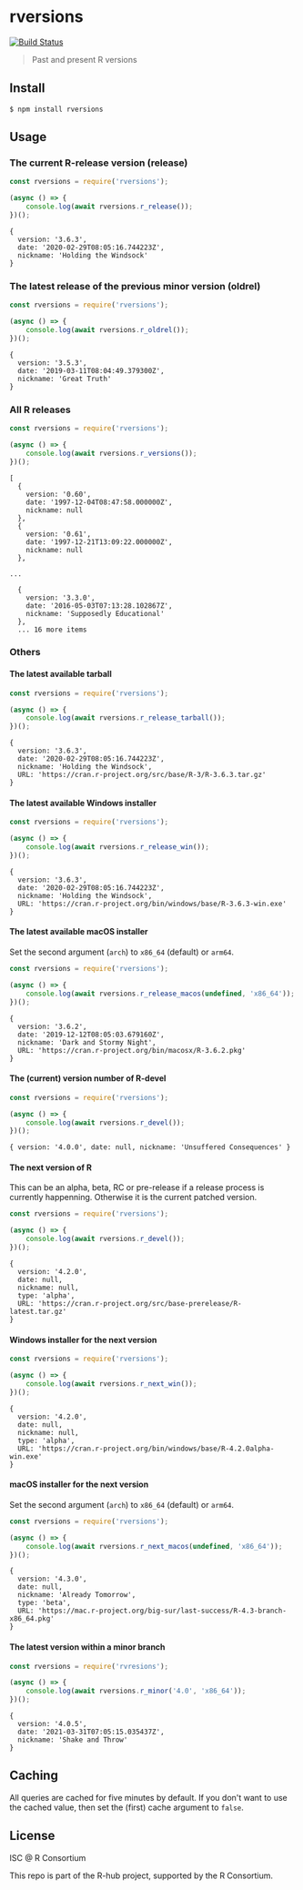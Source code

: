 
# rversions

[![Build Status](https://travis-ci.com/r-hub/node-rversions.svg?branch=master)](https://travis-ci.com/r-hub/node-rversions)

> Past and present R versions

## Install

```
$ npm install rversions
```

## Usage

### The current R-release version (release)

```js
const rversions = require('rversions');

(async () => {
	console.log(await rversions.r_release());
})();
```

```
{
  version: '3.6.3',
  date: '2020-02-29T08:05:16.744223Z',
  nickname: 'Holding the Windsock'
}
```

### The latest release of the previous minor version (oldrel)

```js
const rversions = require('rversions');

(async () => {
	console.log(await rversions.r_oldrel());
})();
```

```
{
  version: '3.5.3',
  date: '2019-03-11T08:04:49.379300Z',
  nickname: 'Great Truth'
}
```

### All R releases

```js
const rversions = require('rversions');

(async () => {
	console.log(await rversions.r_versions());
})();
```

```
[
  {
    version: '0.60',
    date: '1997-12-04T08:47:58.000000Z',
    nickname: null
  },
  {
    version: '0.61',
    date: '1997-12-21T13:09:22.000000Z',
    nickname: null
  },

...

  {
    version: '3.3.0',
    date: '2016-05-03T07:13:28.102867Z',
    nickname: 'Supposedly Educational'
  },
  ... 16 more items
```
  
### Others

#### The latest available tarball

```js
const rversions = require('rversions');

(async () => {
	console.log(await rversions.r_release_tarball());
})();
```

```
{
  version: '3.6.3',
  date: '2020-02-29T08:05:16.744223Z',
  nickname: 'Holding the Windsock',
  URL: 'https://cran.r-project.org/src/base/R-3/R-3.6.3.tar.gz'
}
```

#### The latest available Windows installer

```js
const rversions = require('rversions');

(async () => {
	console.log(await rversions.r_release_win());
})();
```

```
{
  version: '3.6.3',
  date: '2020-02-29T08:05:16.744223Z',
  nickname: 'Holding the Windsock',
  URL: 'https://cran.r-project.org/bin/windows/base/R-3.6.3-win.exe'
}
```

#### The latest available macOS installer

Set the second argument (`arch`) to `x86_64` (default) or `arm64`.

```js
const rversions = require('rversions');

(async () => {
	console.log(await rversions.r_release_macos(undefined, 'x86_64'));
})();
```

```
{
  version: '3.6.2',
  date: '2019-12-12T08:05:03.679160Z',
  nickname: 'Dark and Stormy Night',
  URL: 'https://cran.r-project.org/bin/macosx/R-3.6.2.pkg'
}
```

#### The (current) version number of R-devel

```js
const rversions = require('rversions');

(async () => {
	console.log(await rversions.r_devel());
})();
```

```
{ version: '4.0.0', date: null, nickname: 'Unsuffered Consequences' }
```

#### The next version of R

This can be an alpha, beta, RC or pre-release if a release process is
currently happenning. Otherwise it is the current patched version.

```js
const rversions = require('rversions');

(async () => {
	console.log(await rversions.r_devel());
})();
```

```
{
  version: '4.2.0',
  date: null,
  nickname: null,
  type: 'alpha',
  URL: 'https://cran.r-project.org/src/base-prerelease/R-latest.tar.gz'
}
```

#### Windows installer for the next version

```js
const rversions = require('rversions');

(async () => {
	console.log(await rversions.r_next_win());
})();
```

```
{
  version: '4.2.0',
  date: null,
  nickname: null,
  type: 'alpha',
  URL: 'https://cran.r-project.org/bin/windows/base/R-4.2.0alpha-win.exe'
}
```

#### macOS installer for the next version

Set the second argument (`arch`) to `x86_64` (default) or `arm64`.

```js
const rversions = require('rversions');

(async () => {
	console.log(await rversions.r_next_macos(undefined, 'x86_64'));
})();
```

```
{
  version: '4.3.0',
  date: null,
  nickname: 'Already Tomorrow',
  type: 'beta',
  URL: 'https://mac.r-project.org/big-sur/last-success/R-4.3-branch-x86_64.pkg'
}
```

#### The latest version within a minor branch

```js
const rversions = require('rvresions');

(async () => {
	console.log(await rversions.r_minor('4.0', 'x86_64'));
})();
```

```
{
  version: '4.0.5',
  date: '2021-03-31T07:05:15.035437Z',
  nickname: 'Shake and Throw'
}
```

## Caching

All queries are cached for five minutes by default. If you don't want to
use the cached value, then set the (first) cache argument to `false`.

## License

ISC @ R Consortium

This repo is part of the R-hub project, supported by
the R Consortium.
